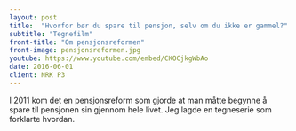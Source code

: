 ```yaml
---
layout: post
title:  "Hvorfor bør du spare til pensjon, selv om du ikke er gammel?"
subtitle: "Tegnefilm"
front-title: "Om pensjonsreformen"
front-image: pensjonsreformen.jpg
youtube: https://www.youtube.com/embed/CKOCjkgWbAo
date: 2016-06-01
client: NRK P3
---
```


I 2011 kom det en pensjonsreform som gjorde at man måtte begynne å spare til pensjonen sin gjennom hele livet. Jeg lagde en tegneserie som forklarte hvordan.